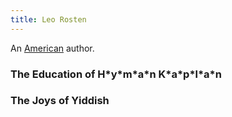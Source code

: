 ```yaml
---
title: Leo Rosten
---
```


An [American](../index.html) author.

### The Education of H\*y\*m\*a\*n K\*a\*p\*l\*a\*n

### The Joys of Yiddish
